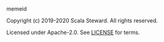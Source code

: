 [comment]: <> (Don't edit this file!)
[comment]: <> (It is automatically updated after every release of https://github.com/47degrees/.github)
[comment]: <> (If you want to suggest a change, please open a PR or issue in that repository)

memeid

Copyright (c) 2019-2020 Scala Steward. All rights reserved.

Licensed under Apache-2.0. See [LICENSE](LICENSE.md) for terms.